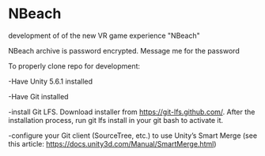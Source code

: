 # NBeach
development of of the new VR game experience "NBeach"

NBeach archive is password encrypted.  Message me for the password

To properly clone repo for development:

-Have Unity 5.6.1 installed

-Have Git installed

-install Git LFS.  Download installer from https://git-lfs.github.com/. After the installation process, run git lfs install in your git bash to activate it.

-configure your Git client (SourceTree, etc.) to use Unity’s Smart Merge (see this article: https://docs.unity3d.com/Manual/SmartMerge.html)
